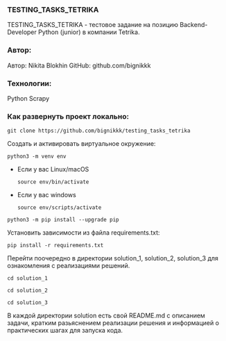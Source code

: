### TESTING_TASKS_TETRIKA

TESTING_TASKS_TETRIKA - тестовое задание на позицию Backend-Developer Python (junior) в компании Tetrika.

### Автор:
Автор: Nikita Blokhin
GitHub: github.com/bignikkk

### Технологии:

Python
Scrapy

### Как развернуть проект локально:

```
git clone https://github.com/bignikkk/testing_tasks_tetrika
```

Cоздать и активировать виртуальное окружение:

```
python3 -m venv env
```

* Если у вас Linux/macOS

    ```
    source env/bin/activate
    ```

* Если у вас windows

    ```
    source env/scripts/activate
    ```

```
python3 -m pip install --upgrade pip
```

Установить зависимости из файла requirements.txt:

```
pip install -r requirements.txt
```

Перейти поочередно в директории solution_1, solution_2, solution_3 для ознакомления с реализациями решений.

```
cd solution_1
```

```
cd solution_2
```

```
cd solution_3
```

В каждой директории solution есть свой README.md с описанием задачи, кратким разьяснением реализации решения и информацией о практических шагах для запуска кода. 
